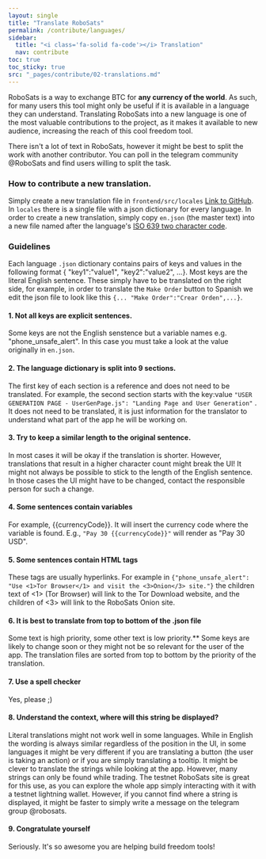 ```yaml
---
layout: single
title: "Translate RoboSats"
permalink: /contribute/languages/
sidebar:
  title: "<i class='fa-solid fa-code'></i> Translation"
  nav: contribute
toc: true
toc_sticky: true
src: "_pages/contribute/02-translations.md"
--- 
```



RoboSats is a way to exchange BTC for **any currency of the world**. As such, for many users this tool might only be useful if it is available in a language they can understand. Translating RoboSats into a new language is one of the most valuable contributions to the project, as it makes it available to new audience, increasing the reach of this cool freedom tool.

There isn't a lot of text in RoboSats, however it might be best to split the work with another contributor. You can poll in the telegram community @RoboSats and find users willing to split the task.

### How to contribute a new translation.

Simply create a new translation file in `frontend/src/locales` [Link to GitHub](https://github.com/Reckless-Satoshi/robosats/tree/main/frontend/src/locales). In `locales` there is a single file with a json dictionary for every language. In order to create a new translation, simply copy `en.json` (the master text) into a new file named after the language's [ISO 639 two character code](https://www.loc.gov/standards/iso639-2/php/English_list.php). 

### Guidelines

Each language `.json` dictionary contains pairs of keys and values in the following format { "key1":"value1", "key2":"value2", ...}. Most keys are the literal English sentence. These simply have to be translated on the right side, for example, in order to translate the `Make Order` button to Spanish we edit the json file to look like this `{... "Make Order":"Crear Orden",...}`.

#### 1. **Not all keys are explicit sentences.** 
Some keys are not the English senstence but a variable names e.g. "phone_unsafe_alert". In this case you must take a look at the value originally in `en.json`. 

#### 2. **The language dictionary is split into 9 sections.** 
The first key of each section is a reference and does not need to be translated. For example, the second section starts with the key:value `"USER GENERATION PAGE - UserGenPage.js": "Landing Page and User Generation"` . It does not need to be translated, it is just information for the translator to understand what part of the app he will be working on.

#### 3. **Try to keep a similar length to the original sentence.** 
In most cases it will be okay if the translation is shorter. However, translations that result in a higher character count might break the UI! It might not always be possible to stick to the length of the English sentence. In those cases the UI might have to be changed, contact the responsible person for such a change.

#### 4. **Some sentences contain variables**
For example, {{currencyCode}}. It will insert the currency code where the variable is found. E.g., `"Pay 30 {{currencyCode}}"` will render as "Pay 30 USD".

#### 5. **Some sentences contain HTML tags** 
These tags are usually hyperlinks. For example in `{"phone_unsafe_alert": "Use <1>Tor Browser</1> and visit the <3>Onion</3> site."}` the children text of <1> (Tor Browser) will link to the Tor Download website, and the children of <3> will link to the RoboSats Onion site.

#### 6. **It is best to translate from top to bottom of the .json file**
Some text is high priority, some other text is low priority.** Some keys are likely to change soon or they might not be so relevant for the user of the app. The translation files are sorted from top to bottom by the priority of the translation.

#### 7. Use a **spell checker**
Yes, please ;)

#### 8. **Understand the context, where will this string be displayed?**
Literal translations might not work well in some languages. While in English the wording is always similar regardless of the position in the UI, in some languages it might be very different if you are translating a button (the user is taking an action) or if you are simply translating a tooltip. It might be clever to translate the strings while looking at the app. However, many strings can only be found while trading. The testnet RoboSats site is great for this use, as you can explore the whole app simply interacting with it with a testnet lightning wallet. However, if you cannot find where a string is displayed, it might be faster to simply write a message on the telegram group @robosats.

#### 9. **Congratulate yourself** 
Seriously. It's so awesome you are helping build freedom tools!



